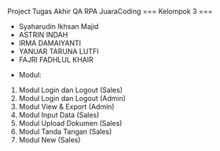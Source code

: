 Project Tugas Akhir QA RPA JuaraCoding
=== Kelompok 3 ===
- Syaharudin Ikhsan Majid
- ASTRIN INDAH
- IRMA DAMAIYANTI
- YANUAR TARUNA LUTFI
- FAJRI FADHLUL KHAIR

* Modul:
1. Modul Login dan Logout (Sales)
2. Modul Login dan Logout (Admin)
3. Modul View & Export (Admin)
4. Modul Input Data (Sales)
5. Modul Upload Dokumen (Sales)
6. Modul Tanda Tangan (Sales)
7. Modul New (Sales)
